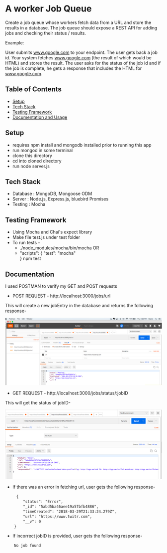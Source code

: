 

# A worker Job Queue 
Create a job queue whose workers fetch data from a URL and store the results in a database. The job queue should expose a REST API for adding jobs and checking their status / results.

Example:

User submits www.google.com to your endpoint. The user gets back a job id. Your system fetches www.google.com (the result of which would be HTML) and stores the result. The user asks for the status of the job id and if the job is complete, he gets a response that includes the HTML for www.google.com.

## Table of Contents
* [Setup](#setup)
* [Tech Stack](#technologiesused)
* [Testing Framework](#testing)
* [Documentation and Usage](#docs)


## <a name="setup"></a>Setup

* requires npm install and mongodb installed prior to running this app
* run mongod in some terminal
* clone this directory 
* cd into cloned directory
* run node server.js

## <a name="technologiesused"></a>Tech Stack

* Database : MongoDB, Mongoose ODM
* Server : Node.js, Express.js, bluebird Promises
* Testing : Mocha

## <a name="testing"></a>Testing Framework

* Using Mocha and Chai's expect library
* Make file test.js under test folder 
* To run tests - 
    - ./node_modules/mocha/bin/mocha    OR
    - "scripts": {
        "test": "mocha"         
        }
      npm test


## <a name="docs"></a>Documentation

 I used POSTMAN to verify my GET and POST requests

* POST REQUEST - http://localhost:3000/jobs/url

 This will create a new jobEntry in the database and returns the following response-

![POST Request](./Screenshots/Pending.png) 


* GET REQUEST - http://localhost:3000/jobs/status/:jobID

 This will get the status of jobID- 

![GET Request](./Screenshots/Done.png)


* If there was an error in fetching url, user gets the following response-
```
     {
        "status": "Error",
        "_id": "5abd5ba46aee19a57bfb4886",
        "timeCreated": "2018-03-29T21:33:24.279Z",
        "url": "https://www.twitr.com",
        "__v": 0
    }
```

* If incorrect jobID is provided, user gets the following response-
```
    No job found
```

 
